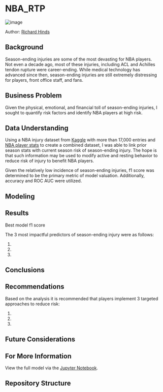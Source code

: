 # NBA_RTP

![image]()

Author:  [Richard Hinds](https://github.com/RH3421)

## Background
Season-ending injuries are some of the most devasting for NBA players. Not even a decade ago, most of these injuries, including ACL and Achilles tendon rupture were career-ending. While medical technology has advanced since then, season-ending injuries are still extremely distressing for players, front office staff, and fans.

## Business Problem
Given the physical, emotional, and financial toll of season-ending injuries, I sought to quantify risk factors and identify NBA players at high risk. 

## Data Understanding
Using a NBA injury dataset from [Kaggle](https://www.kaggle.com/datasets/ghopkins/nba-injuries-2010-2018) with more than 17,000 entries and [NBA player stats](https://www.nba.com/stats/players/traditional/?sort=PLAYER_NAME&dir=-1&Season=2009-10&SeasonType=Regular%20Season) to create a combined dataset, I was able to link prior season stats with current season risk of season-ending injury. The hope is that such information may be used to modify active and resting behavior to reduce risk of injury to benefit NBA players.

Given the relatively low incidence of season-ending injuries, f1 score was determined to be the primary metric of model valuation. Additionally, accuracy and ROC AUC were utilized.

## Modeling


## Results
Best model f1 score

The 3 most impactful predictors of season-ending injury were as follows:

  1. 
  2. 
  3. 

## Conclusions 



## Recommendations

Based on the analysis it is recommended that players implement 3 targeted approaches to reduce risk:

  1.  
  2. 
  3. 

## Future Considerations


## For More Information
View the full model via the [Jupyter Notebook](https://github.com/RH3421/Project-4/blob/main/Main_Notebook.ipynb).

## Repository Structure
